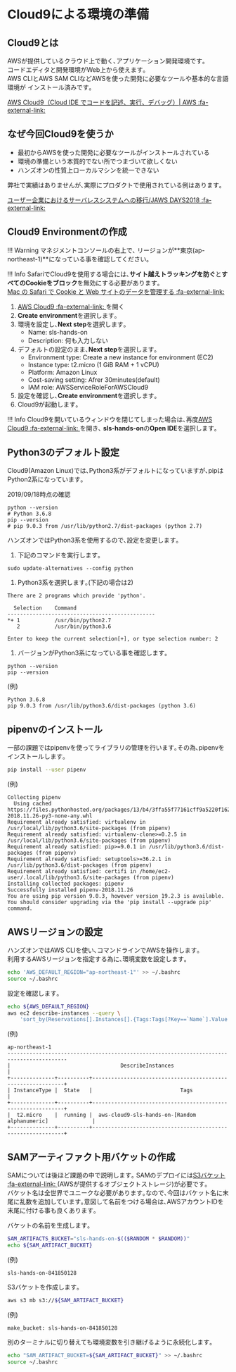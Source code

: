 # Cloud9による環境の準備

## Cloud9とは

AWSが提供しているクラウド上で動く､アプリケーション開発環境です｡  
コードエディタと開発環境がWeb上から使えます｡  
AWS CLIとAWS SAM CLIなどAWSを使った開発に必要なツールや基本的な言語環境が
インストール済みです｡  

<a href="https://aws.amazon.com/jp/cloud9/" target="_blank">AWS Cloud9（Cloud IDE でコードを記述、実行、デバッグ）\| AWS :fa-external-link: </a>	

## なぜ今回Cloud9を使うか

- 最初からAWSを使った開発に必要なツールがインストールされている
- 環境の準備という本質的でない所でつまづいて欲しくない
- ハンズオンの性質上ローカルマシンを統一できない

弊社で実績はありませんが､実際にプロダクトで使用されている例はあります｡  

<a href="https://speakerdeck.com/marumoto/jaws-days2018?slide=75" target="_blank">ユーザー企業におけるサーバレスシステムへの移行/JAWS DAYS2018 :fa-external-link: </a>	

## Cloud9 Environmentの作成

!!! Warning
    マネジメントコンソールの右上で､
    リージョンが**東京(ap-northeast-1)**になっている事を確認してください｡

!!! Info
    SafariでCloud9を使用する場合には､**サイト越えトラッキングを防ぐ**と**すべてのCookieをブロック**を無効にする必要があります｡  
    <a href="https://support.apple.com/ja-jp/guide/safari/sfri11471/mac" target="_blank">Mac の Safari で Cookie と Web サイトのデータを管理する :fa-external-link: 
</a>

1. <a href="https://ap-northeast-1.console.aws.amazon.com/cloud9/home/product" target="_blank">AWS Cloud9 :fa-external-link: </a>を開く	
1. **Create environment**を選択します｡  
1. 環境を設定し､**Next step**を選択します｡  
    - Name: sls-hands-on
    - Description: 何も入力しない
1. デフォルトの設定のまま､**Next step**を選択します｡ 
    - Environment type: Create a new instance for environment (EC2)
    - Instance type: t2.micro (1 GiB RAM + 1 vCPU)
    - Platform: Amazon Linux
    - Cost-saving setting: Afrer 30minutes(default)
    - IAM role: AWSServiceRoleForAWSCloud9
1. 設定を確認し､**Create environment**を選択します｡
1. Cloud9が起動します｡  

!!! Info
    Cloud9を開いているウィンドウを閉じてしまった場合は､再度<a href="https://ap-northeast-1.console.aws.amazon.com/cloud9/home/product" target="_blank">AWS Cloud9 :fa-external-link: </a>を開き､
    **sls-hands-on**の**Open IDE**を選択します｡
    
## Python3のデフォルト設定

Cloud9(Amazon Linux)では､Python3系がデフォルトになっていますが､pipはPython2系になっています｡  

2019/09/18時点の確認
```
python --version
# Python 3.6.8
pip --version
# pip 9.0.3 from /usr/lib/python2.7/dist-packages (python 2.7)
```

ハンズオンではPython3系を使用するので､設定を変更します｡  


1. 下記のコマンドを実行します｡  
```
sudo update-alternatives --config python
```
1. Python3系を選択します｡(下記の場合は2)
```
There are 2 programs which provide 'python'.

  Selection    Command
-----------------------------------------------
*+ 1           /usr/bin/python2.7
   2           /usr/bin/python3.6

Enter to keep the current selection[+], or type selection number: 2
```
1. バージョンがPython3系になっている事を確認します｡
```
python --version
pip --version
```
(例)
```text
Python 3.6.8
pip 9.0.3 from /usr/lib/python3.6/dist-packages (python 3.6)
```

## pipenvのインストール

一部の課題ではpipenvを使ってライブラリの管理を行います｡その為､pipenvをインストールします｡

```bash
pip install --user pipenv
```
(例)
```text
Collecting pipenv
  Using cached https://files.pythonhosted.org/packages/13/b4/3ffa55f77161cff9a5220f162670f7c5eb00df52e00939e203f601b0f579/pipenv-2018.11.26-py3-none-any.whl
Requirement already satisfied: virtualenv in /usr/local/lib/python3.6/site-packages (from pipenv)
Requirement already satisfied: virtualenv-clone>=0.2.5 in /usr/local/lib/python3.6/site-packages (from pipenv)
Requirement already satisfied: pip>=9.0.1 in /usr/lib/python3.6/dist-packages (from pipenv)
Requirement already satisfied: setuptools>=36.2.1 in /usr/lib/python3.6/dist-packages (from pipenv)
Requirement already satisfied: certifi in /home/ec2-user/.local/lib/python3.6/site-packages (from pipenv)
Installing collected packages: pipenv
Successfully installed pipenv-2018.11.26
You are using pip version 9.0.3, however version 19.2.3 is available.
You should consider upgrading via the 'pip install --upgrade pip' command.
```

## AWSリージョンの設定

ハンズオンではAWS CLIを使い､コマンドラインでAWSを操作します｡  
利用するAWSリージョンを指定する為に､環境変数を設定します｡  

```bash
echo 'AWS_DEFAULT_REGION="ap-northeast-1"' >> ~/.bashrc
source ~/.bashrc
```

設定を確認します｡  
```bash
echo ${AWS_DEFAULT_REGION}
aws ec2 describe-instances --query \
    'sort_by(Reservations[].Instances[].{Tags:Tags[?Key==`Name`].Value|[0],InstanceType:InstanceType,State:State.Name},&Tags)' --output table
```
(例)
```text
ap-northeast-1
-----------------------------------------------------------------------------------------
|                                   DescribeInstances                                   |
+--------------+----------+-------------------------------------------------------------+
| InstanceType |  State   |                            Tags                             |
+--------------+----------+-------------------------------------------------------------+
|  t2.micro    |  running |  aws-cloud9-sls-hands-on-[Random alphanumeric]              |
+--------------+----------+-------------------------------------------------------------+
```

## SAMアーティファクト用バケットの作成

SAMについては後ほど課題の中で説明します｡
SAMのデプロイには<a href="https://docs.aws.amazon.com/ja_jp/AmazonS3/latest/gsg/GetStartedWithS3.html" target="_blank">S3バケット :fa-external-link: </a>(AWSが提供するオブジェクトストレージ)が必要です｡  
バケット名は全世界でユニークな必要があります｡なので､今回はバケット名に末尾に乱数を追加しています｡意図して名前をつける場合は､AWSアカウントIDを末尾に付ける事も良くあります｡  

バケットの名前を生成します｡
```bash
SAM_ARTIFACTS_BUCKET="sls-hands-on-$(($RANDOM * $RANDOM))"
echo ${SAM_ARTIFACT_BUCKET}
```

(例) 
```text
sls-hands-on-841850128
```

S3バケットを作成します｡
```bash
aws s3 mb s3://${SAM_ARTIFACT_BUCKET}
```
(例)
```text
make_bucket: sls-hands-on-841850128
```

別のターミナルに切り替えても環境変数を引き継げるように永続化します｡
```bash
echo "SAM_ARTIFACT_BUCKET=${SAM_ARTIFACT_BUCKET}" >> ~/.bashrc
source ~/.bashrc
```
